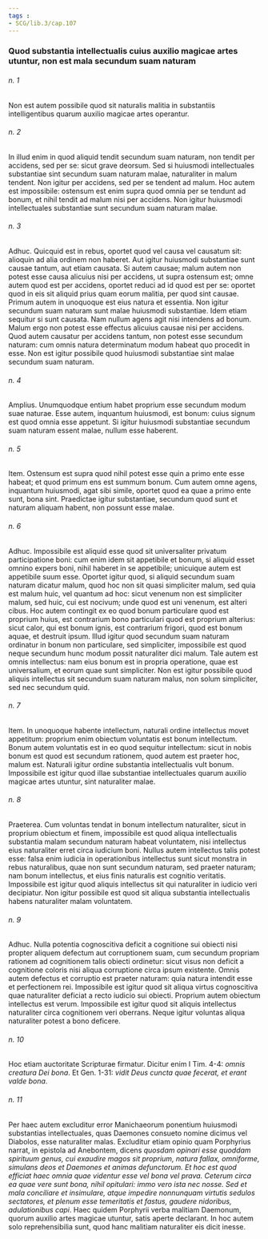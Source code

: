```yaml
---
tags : 
- SCG/lib.3/cap.107
---
```


### Quod substantia intellectualis cuius auxilio magicae artes utuntur, non est mala secundum suam naturam

###### n. 1
Non est autem possibile quod sit naturalis malitia in substantiis intelligentibus quarum auxilio magicae artes operantur.

###### n. 2
In illud enim in quod aliquid tendit secundum suam naturam, non tendit per accidens, sed per se: sicut grave deorsum. Sed si huiusmodi intellectuales substantiae sint secundum suam naturam malae, naturaliter in malum tendent. Non igitur per accidens, sed per se tendent ad malum. Hoc autem est impossibile: ostensum est enim supra quod omnia per se tendunt ad bonum, et nihil tendit ad malum nisi per accidens. Non igitur huiusmodi intellectuales substantiae sunt secundum suam naturam malae.

###### n. 3
Adhuc. Quicquid est in rebus, oportet quod vel causa vel causatum sit: alioquin ad alia ordinem non haberet. Aut igitur huiusmodi substantiae sunt causae tantum, aut etiam causata. Si autem causae; malum autem non potest esse causa alicuius nisi per accidens, ut supra ostensum est; omne autem quod est per accidens, oportet reduci ad id quod est per se: oportet quod in eis sit aliquid prius quam eorum malitia, per quod sint causae. Primum autem in unoquoque est eius natura et essentia. Non igitur secundum suam naturam sunt malae huiusmodi substantiae. Idem etiam sequitur si sunt causata. Nam nullum agens agit nisi intendens ad bonum. Malum ergo non potest esse effectus alicuius causae nisi per accidens. Quod autem causatur per accidens tantum, non potest esse secundum naturam: cum omnis natura determinatum modum habeat quo procedit in esse. Non est igitur possibile quod huiusmodi substantiae sint malae secundum suam naturam.

###### n. 4
Amplius. Unumquodque entium habet proprium esse secundum modum suae naturae. Esse autem, inquantum huiusmodi, est bonum: cuius signum est quod omnia esse appetunt. Si igitur huiusmodi substantiae secundum suam naturam essent malae, nullum esse haberent.

###### n. 5
Item. Ostensum est supra quod nihil potest esse quin a primo ente esse habeat; et quod primum ens est summum bonum. Cum autem omne agens, inquantum huiusmodi, agat sibi simile, oportet quod ea quae a primo ente sunt, bona sint. Praedictae igitur substantiae, secundum quod sunt et naturam aliquam habent, non possunt esse malae.

###### n. 6
Adhuc. Impossibile est aliquid esse quod sit universaliter privatum participatione boni: cum enim idem sit appetibile et bonum, si aliquid esset omnino expers boni, nihil haberet in se appetibile; unicuique autem est appetibile suum esse. Oportet igitur quod, si aliquid secundum suam naturam dicatur malum, quod hoc non sit quasi simpliciter malum, sed quia est malum huic, vel quantum ad hoc: sicut venenum non est simpliciter malum, sed huic, cui est nocivum; unde quod est uni venenum, est alteri cibus. Hoc autem contingit ex eo quod bonum particulare quod est proprium huius, est contrarium bono particulari quod est proprium alterius: sicut calor, qui est bonum ignis, est contrarium frigori, quod est bonum aquae, et destruit ipsum. Illud igitur quod secundum suam naturam ordinatur in bonum non particulare, sed simpliciter, impossibile est quod neque secundum hunc modum possit naturaliter dici malum. Tale autem est omnis intellectus: nam eius bonum est in propria operatione, quae est universalium, et eorum quae sunt simpliciter. Non est igitur possibile quod aliquis intellectus sit secundum suam naturam malus, non solum simpliciter, sed nec secundum quid.

###### n. 7
Item. In unoquoque habente intellectum, naturali ordine intellectus movet appetitum: proprium enim obiectum voluntatis est bonum intellectum. Bonum autem voluntatis est in eo quod sequitur intellectum: sicut in nobis bonum est quod est secundum rationem, quod autem est praeter hoc, malum est. Naturali igitur ordine substantia intellectualis vult bonum. Impossibile est igitur quod illae substantiae intellectuales quarum auxilio magicae artes utuntur, sint naturaliter malae.

###### n. 8
Praeterea. Cum voluntas tendat in bonum intellectum naturaliter, sicut in proprium obiectum et finem, impossibile est quod aliqua intellectualis substantia malam secundum naturam habeat voluntatem, nisi intellectus eius naturaliter erret circa iudicium boni. Nullus autem intellectus talis potest esse: falsa enim iudicia in operationibus intellectus sunt sicut monstra in rebus naturalibus, quae non sunt secundum naturam, sed praeter naturam; nam bonum intellectus, et eius finis naturalis est cognitio veritatis. Impossibile est igitur quod aliquis intellectus sit qui naturaliter in iudicio veri decipiatur. Non igitur possibile est quod sit aliqua substantia intellectualis habens naturaliter malam voluntatem.

###### n. 9
Adhuc. Nulla potentia cognoscitiva deficit a cognitione sui obiecti nisi propter aliquem defectum aut corruptionem suam, cum secundum propriam rationem ad cognitionem talis obiecti ordinetur: sicut visus non deficit a cognitione coloris nisi aliqua corruptione circa ipsum existente. Omnis autem defectus et corruptio est praeter naturam: quia natura intendit esse et perfectionem rei. Impossibile est igitur quod sit aliqua virtus cognoscitiva quae naturaliter deficiat a recto iudicio sui obiecti. Proprium autem obiectum intellectus est verum. Impossibile est igitur quod sit aliquis intellectus naturaliter circa cognitionem veri oberrans. Neque igitur voluntas aliqua naturaliter potest a bono deficere.

###### n. 10
Hoc etiam auctoritate Scripturae firmatur. Dicitur enim I Tim. 4-4: *omnis creatura Dei bona*. Et Gen. 1-31: *vidit Deus cuncta quae fecerat, et erant valde bona*.

###### n. 11
Per haec autem excluditur error Manichaeorum ponentium huiusmodi substantias intellectuales, quas Daemones consueto nomine dicimus vel Diabolos, esse naturaliter malas. Excluditur etiam opinio quam Porphyrius narrat, in epistola ad Anebontem, dicens *quosdam opinari esse quoddam spirituum genus, cui exaudire magos sit proprium, natura fallax, omniforme, simulans deos et Daemones et animas defunctorum. Et hoc est quod efficiat haec omnia quae videntur esse vel bona vel prava. Ceterum circa ea quae vere sunt bona, nihil opitulari: immo vero ista nec nosse. Sed et mala conciliare et insimulare, atque impedire nonnunquam virtutis sedulos sectatores, et plenum esse temeritatis et fastus, gaudere nidoribus, adulationibus capi*. Haec quidem Porphyrii verba malitiam Daemonum, quorum auxilio artes magicae utuntur, satis aperte declarant. In hoc autem solo reprehensibilia sunt, quod hanc malitiam naturaliter eis dicit inesse.

